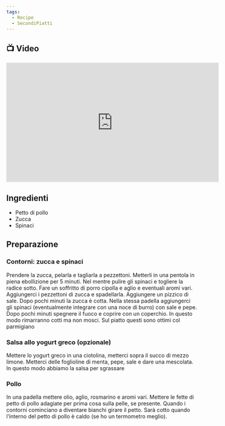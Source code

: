 ```yaml
---
tags:
  - Recipe
  - SecondiPiatti
---
```



## 📺 Video

<div class="iframe-container">
  <iframe width="560" height="315" src="https://www.youtube.com/embed/1bAtHNGRWg8" title="YouTube video player" frameborder="0" allow="accelerometer; autoplay; clipboard-write; encrypted-media; gyroscope; picture-in-picture" allowfullscreen></iframe>
</div>

## Ingredienti

-   Petto di pollo
-   Zucca
-   Spinaci

## Preparazione

### Contorni: zucca e spinaci

Prendere la zucca, pelarla e tagliarla a pezzettoni. Metterli in una pentola in piena ebollizione per 5 minuti. Nel mentre pulire gli spinaci e togliere la radice sotto. Fare un soffritto di porro cipolla e aglio e eventuali aromi vari. Aggiungerci i pezzettoni di zucca e spadellarla. Aggiungere un pizzico di sale. Dopo pochi minuti la zucca è cotta. Nella stessa padella aggiungerci gli spinaci (eventualmente integrare con una noce di burro) con sale e pepe. Dopo pochi minuti spegnere il fuoco e coprire con un coperchio. In questo modo rimarranno cotti ma non mosci. Sul piatto questi sono ottimi col parmigiano

### Salsa allo yogurt greco (opzionale)

Mettere lo yogurt greco in una ciotolina, metterci sopra il succo di mezzo limone. Metterci delle foglioline di menta, pepe, sale e dare una mescolata. In questo modo abbiamo la salsa per sgrassare

### Pollo

In una padella mettere olio, aglio, rosmarino e aromi vari. Mettere le fette di petto di pollo adagiate per prima cosa sulla pelle, se presente. Quando i contorni cominciano a diventare bianchi girare il petto. Sarà cotto quando l’interno del petto di pollo è caldo (se ho un termometro meglio).
